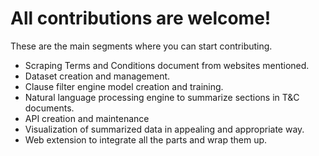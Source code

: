 # All contributions are welcome!
These are the main segments where you can start contributing.
- Scraping Terms and Conditions document from websites mentioned.
- Dataset creation and management.
- Clause filter engine model creation and training.
- Natural language processing engine to summarize sections in T&C documents.
- API creation and maintenance
- Visualization of summarized data in appealing and appropriate way.
- Web extension to integrate all the parts and wrap them up.
